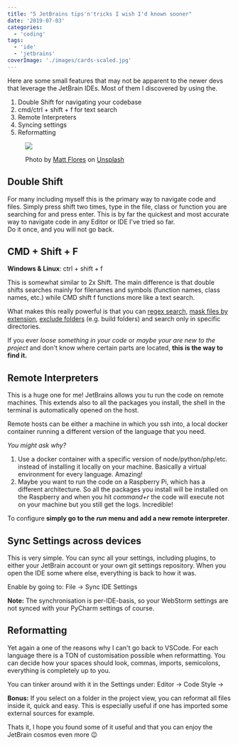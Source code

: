 ```yaml
---
title: "5 JetBrains tips'n'tricks I wish I'd known sooner"
date: '2019-07-03'
categories:
  - 'coding'
tags:
  - 'ide'
  - 'jetbrains'
coverImage: './images/cards-scaled.jpg'
---
```


Here are some small features that may not be apparent to the newer devs that leverage the JetBrain IDEs. Most of them I discovered by using the.

1. Double Shift for navigating your codebase
2. cmd/ctrl + shift + f for text search
3. Remote Interpreters
4. Syncing settings
5. Reformatting

<figure>

![](images/cards-1024x567.jpg)

<figcaption>

Photo by [Matt Flores](https://unsplash.com/@matdflo?utm_source=unsplash&utm_medium=referral&utm_content=creditCopyText) on [Unsplash](https://unsplash.com/?utm_source=unsplash&utm_medium=referral&utm_content=creditCopyText)

</figcaption>

</figure>

## Double Shift

For many including myself this is the primary way to navigate code and files. Simply press shift two times, type in the file, class or function you are searching for and press enter. This is by far the quickest and most accurate way to navigate code in any Editor or IDE I've tried so far.  
Do it once, and you will not go back.

## CMD + Shift + F

**Windows & Linux**: ctrl + shift + f

This is somewhat similar to 2x Shift. The main difference is that double shifts searches mainly for filenames and symbols (function names, class names, etc.) while CMD shift f functions more like a text search.

What makes this really powerful is that you can [regex search](https://www.jetbrains.com/help/idea/tutorial-finding-and-replacing-text-using-regular-expressions.html#Tutorial_Finding_and_Replacing_Text_Using_Regular_Expressions.xml), [mask files by extension](https://www.jetbrains.com/help/idea/finding-and-replacing-text-in-project.html#exclude_type), [exclude folders](https://www.jetbrains.com/help/webstorm/configuring-project-structure.html#022f3834) (e.g. build folders) and search only in specific directories.

If you ever _loose something in your code_ or _maybe your are new to the project_ and don't know where certain parts are located, **this is the way to find it.**

## Remote Interpreters

This is a huge one for me! JetBrains allows you tu run the code on remote machines. This extends also to all the packages you install, the shell in the terminal is automatically opened on the host.

Remote hosts can be either a machine in which you ssh into, a local docker container running a different version of the language that you need.

_You might ask why?_

1. Use a docker container with a specific version of node/python/php/etc. instead of installing it locally on your machine. Basically a virtual environment for every language. Amazing!
2. Maybe you want to run the code on a Raspberry Pi, which has a different architecture. So all the packages you install will be installed on the Raspberry and when you hit _command+r_ the code will execute not on your machine but you still get the logs. Incredible!

To configure **simply go to the** _**run**_ **menu and add a new remote interpreter**.

## Sync Settings across devices

This is very simple. You can sync all your settings, including plugins, to either your JetBrain account or your own git settings repository. When you open the IDE some where else, everything is back to how it was.

Enable by going to: File -> Sync IDE Settings

**Note:** The synchronisation is per-IDE-basis, so your WebStorm settings are not synced with your PyCharm settings of course.

## Reformatting

Yet again a one of the reasons why I can't go back to VSCode. For each language there is a TON of customisation possible when reformatting. You can decide how your spaces should look, commas, imports, semicolons, everything is completely up to you.

You can tinker around with it in the Settings under: Editor -> Code Style -> <your language>

**Bonus:** If you select on a folder in the project view, you can reformat all files inside it, quick and easy. This is especially useful if one has imported some external sources for example.

Thats it, I hope you found some of it useful and that you can enjoy the JetBrain cosmos even more 😉
